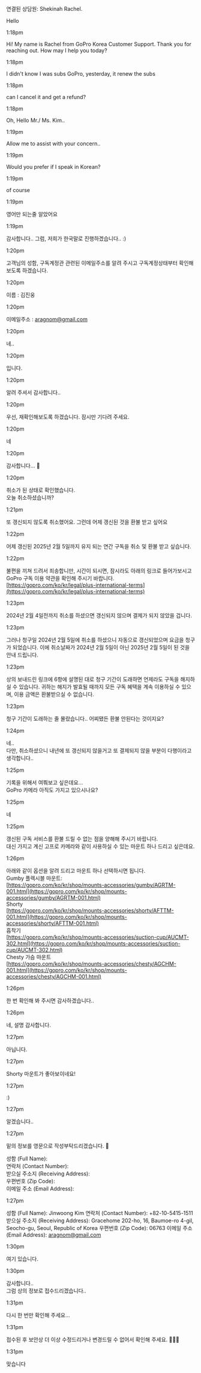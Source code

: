 연결된 상담원: Shekinah Rachel.

Hello

1:18pm

Hi! My name is Rachel from GoPro Korea Customer Support. Thank you for reaching out. How may I help you today?

1:18pm

I didn't know I was subs GoPro, yesterday, it renew the subs

1:18pm

can I cancel it and get a refund?

1:18pm

Oh, Hello Mr./ Ms. Kim..

1:19pm

Allow me to assist with your concern..

1:19pm

Would you prefer if I speak in Korean?

1:19pm

of course

1:19pm

영어만 되는줄 알았어요

1:19pm

감사합니다.. 그럼, 저희가 한국말로 진행하겠습니다.. :)

1:20pm

고객님의 성함, 구독계정관 관련된 이메일주소를 알려 주시고 구독계정상태부터 확인해 보도록 하겠습니다.

1:20pm

이름 : 김진웅

1:20pm

이메일주소 : aragnom@gmail.com

1:20pm

네..

1:20pm

입니다.

1:20pm

알려 주셔서 감사합니다..

1:20pm

우선, 재확인해보도록 하겠습니다. 잠시만 기다려 주세요.

1:20pm

네

1:20pm

감사합니다... 🙂

1:20pm

취소가 된 상태로 확인했습니다.  
오늘 취소하셨습니까?

1:21pm

또 갱신되지 않도록 취소했어요. 그런데 어제 갱신된 것을 환불 받고 싶어요

1:22pm

어제 갱신된 2025년 2월 5일까지 유지 되는 연간 구독을 취소 및 환불 받고 싶습니다.

1:22pm

불편을 끼쳐 드려서 죄송합니만, 시간이 되시면, 잠시라도 아래의 링크로 들어가보시고 GoPro 구독 이용 약관을 확인해 주시기 바랍니다.  
[https://gopro.com/ko/kr/legal/plus-international-terms](https://gopro.com/ko/kr/legal/plus-international-terms)

1:23pm

2024년 2월 4일전까지 취소를 하셨으면 갱신되지 않으며 결제가 되지 않았을 겁니다.

1:23pm

그러나 청구일 2024년 2월 5일에 취소를 하셨으니 자동으로 갱신되었으며 요금을 청구가 되었습니다. 이에 취소날짜가 2024년 2월 5일이 아닌 2025년 2월 5일이 된 것을 안내 드립니다.

1:23pm

상의 보내드린 링크에 6항에 설명된 대로 청구 기간이 도래하면 언제라도 구독을 해지하실 수 있습니다. 귀하는 해지가 발효될 때까지 모든 구독 혜택을 계속 이용하실 수 있으며, 이용 금액은 환불받으실 수 없습니다.

1:23pm

청구 기간이 도래하는 줄 몰랐습니다.. 어찌됐든 환불 안된다는 것이지요?

1:24pm

네..  
다만, 취소하셨으니 내년에 또 갱신되지 않을거고 또 결제되지 않을 부분이 다행이라고 생각합니다..

1:25pm

기록을 위해서 여쭤보고 싶은데요...  
GoPro 카메라 아직도 가지고 있으시나요?

1:25pm

네

1:25pm

갱신된 구독 서비스를 환불 드릴 수 없는 점을 양해해 주시기 바랍니다.  
대신 가지고 계신 고프로 카메라와 같이 사용하실 수 있는 마운트 하나 드리고 싶은데요.

1:26pm

아래와 같이 옵션을 알려 드리고 마운트 하나 선택하시면 됩니다.  
Gumby 플렉시블 마운트:  
[https://gopro.com/ko/kr/shop/mounts-accessories/gumby/AGRTM-001.html](https://gopro.com/ko/kr/shop/mounts-accessories/gumby/AGRTM-001.html)  
Shorty  
[https://gopro.com/ko/kr/shop/mounts-accessories/shorty/AFTTM-001.html](https://gopro.com/ko/kr/shop/mounts-accessories/shorty/AFTTM-001.html)  
흡착기  
[https://gopro.com/ko/kr/shop/mounts-accessories/suction-cup/AUCMT-302.html](https://gopro.com/ko/kr/shop/mounts-accessories/suction-cup/AUCMT-302.html)  
Chesty 가슴 마운트  
[https://gopro.com/ko/kr/shop/mounts-accessories/chesty/AGCHM-001.html](https://gopro.com/ko/kr/shop/mounts-accessories/chesty/AGCHM-001.html)

1:26pm

한 번 확인해 봐 주시면 감사하겠습니다..

1:26pm

네, 설명 감사합니다.

1:27pm

아닙니다.

1:27pm

Shorty 마운트가 좋아보이네요!

1:27pm

:)

1:27pm

알겠습니다..

1:27pm

밑의 정보를 영문으로 작성부탁드리겠습니다. 🙏  
  
성함 (Full Name):  
연락처 (Contact Number):  
받으실 주소지 (Receiving Address):  
우편번호 (Zip Code):  
이메일 주소 (Email Address):

1:27pm

성함 (Full Name): Jinwoong Kim 연락처 (Contact Number): +82-10-5415-1511 받으실 주소지 (Receiving Address): Gracehome 202-ho, 16, Baumoe-ro 4-gil, Seocho-gu, Seoul, Republic of Korea 우편번호 (Zip Code): 06763 이메일 주소 (Email Address): aragnom@gmail.com

1:30pm

여기 있습니다.

1:30pm

감사합니다..  
그럼 상의 정보로 접수드리겠습니다..

1:31pm

다시 한 번만 확인해 주세요...

1:31pm

접수된 후 보안상 더 이상 수정드리거나 변경드릴 수 없어서 확인해 주세요. 🙏🙏🙏

1:31pm

맞습니다